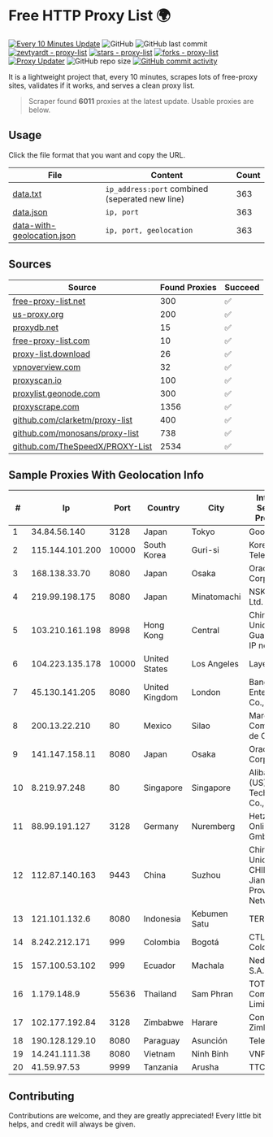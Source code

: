
# Free HTTP Proxy List 🌍

[![Every 10 Minutes Update](https://github.com/mertguvencli/http-proxy-list/actions/workflows/main.yml/badge.svg?branch=main)](https://github.com/mertguvencli/http-proxy-list/actions/workflows/main.yml)
![GitHub](https://img.shields.io/github/license/mertguvencli/http-proxy-list)
![GitHub last commit](https://img.shields.io/github/last-commit/mertguvencli/http-proxy-list)
[![zevtyardt - proxy-list](https://img.shields.io/static/v1?label=zevtyardt&message=proxy-list&color=blue&logo=github)](https://github.com/zevtyardt/proxy-list "Go to GitHub repo")
[![stars - proxy-list](https://img.shields.io/github/stars/zevtyardt/proxy-list?style=social)](https://github.com/zevtyardt/proxy-list)
[![forks - proxy-list](https://img.shields.io/github/forks/zevtyardt/proxy-list?style=social)](https://github.com/zevtyardt/proxy-list)
[![Proxy Updater](https://github.com/zevtyardt/proxy-list/workflows/Proxy%20Updater/badge.svg)](https://github.com/zevtyardt/proxy-list/actions?query=workflow:"Proxy+Updater")
![GitHub repo size](https://img.shields.io/github/repo-size/zevtyardt/proxy-list)
[![GitHub commit activity](https://img.shields.io/github/commit-activity/m/zevtyardt/proxy-list?logo=commits)](https://github.com/zevtyardt/proxy-list/commits/main)

It is a lightweight project that, every 10 minutes, scrapes lots of free-proxy sites, validates if it works, and serves a clean proxy list.

> Scraper found **6011** proxies at the latest update. Usable proxies are below.

## Usage

Click the file format that you want and copy the URL.

|File|Content|Count|
|----|-------|-----|
|[data.txt](https://raw.githubusercontent.com/mertguvencli/http-proxy-list/main/proxy-list/data.txt)|`ip_address:port` combined (seperated new line)|363|
|[data.json](https://raw.githubusercontent.com/mertguvencli/http-proxy-list/main/proxy-list/data.json)|`ip, port`|363|
|[data-with-geolocation.json](https://raw.githubusercontent.com/mertguvencli/http-proxy-list/main/proxy-list/data-with-geolocation.json)|`ip, port, geolocation`|363|

## Sources

|Source|Found Proxies|Succeed|
|------|-------------|-------|
|[free-proxy-list.net](https://free-proxy-list.net)|300|✅|
|[us-proxy.org](https://www.us-proxy.org)|200|✅|
|[proxydb.net](http://proxydb.net)|15|✅|
|[free-proxy-list.com](https://free-proxy-list.com/?page=&port=&type%5B%5D=http&type%5B%5D=https&up_time=0&search=Search)|10|✅|
|[proxy-list.download](https://www.proxy-list.download/HTTP)|26|✅|
|[vpnoverview.com](https://vpnoverview.com/privacy/anonymous-browsing/free-proxy-servers)|32|✅|
|[proxyscan.io](https://www.proxyscan.io)|100|✅|
|[proxylist.geonode.com](https://proxylist.geonode.com/api/proxy-list?limit=300&page=1&sort_by=lastChecked&sort_type=desc&protocols=http,https)|300|✅|
|[proxyscrape.com](https://api.proxyscrape.com/v2/?request=displayproxies&protocol=http&timeout=10000&country=all&ssl=all&anonymity=all)|1356|✅|
|[github.com/clarketm/proxy-list](https://raw.githubusercontent.com/clarketm/proxy-list/master/proxy-list-raw.txt)|400|✅|
|[github.com/monosans/proxy-list](https://raw.githubusercontent.com/monosans/proxy-list/main/proxies/http.txt)|738|✅|
|[github.com/TheSpeedX/PROXY-List](https://raw.githubusercontent.com/TheSpeedX/PROXY-List/master/http.txt)|2534|✅|


## Sample Proxies With Geolocation Info

|#|Ip|Port|Country|City|Internet Service Provider|
|-|--|----|-------|----|-------------------------|
|1|34.84.56.140|3128|Japan|Tokyo|Google LLC|
|2|115.144.101.200|10000|South Korea|Guri-si|Korea Telecom|
|3|168.138.33.70|8080|Japan|Osaka|Oracle Corporation|
|4|219.99.198.175|8080|Japan|Minatomachi|NSK Co., Ltd.|
|5|103.210.161.198|8998|Hong Kong|Central|China Unicom Guangdong IP network|
|6|104.223.135.178|10000|United States|Los Angeles|LayerHost|
|7|45.130.141.205|8080|United Kingdom|London|Bangmod Enterprise Co., Ltd.|
|8|200.13.22.210|80|Mexico|Silao|Marcatel Com, S.A. de C.V.|
|9|141.147.158.11|8080|Japan|Osaka|Oracle Corporation|
|10|8.219.97.248|80|Singapore|Singapore|Alibaba (US) Technology Co., Ltd.|
|11|88.99.191.127|3128|Germany|Nuremberg|Hetzner Online GmbH|
|12|112.87.140.163|9443|China|Suzhou|China Unicom CHINA169 Jiangsu Province Network|
|13|121.101.132.6|8080|Indonesia|Kebumen Satu|TERABIT|
|14|8.242.212.171|999|Colombia|Bogotá|CTL Colombia|
|15|157.100.53.102|999|Ecuador|Machala|Nedetel S.A.|
|16|1.179.148.9|55636|Thailand|Sam Phran|TOT Public Company Limited|
|17|102.177.192.84|3128|Zimbabwe|Harare|Contitouch Zimbabwe|
|18|190.128.129.10|8080|Paraguay|Asunción|Telecel S.A.|
|19|14.241.111.38|8080|Vietnam|Ninh Binh|VNPT|
|20|41.59.97.53|9999|Tanzania|Arusha|TTCL|



## Contributing

Contributions are welcome, and they are greatly appreciated! Every
little bit helps, and credit will always be given.

